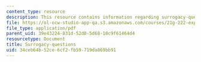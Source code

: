 ```yaml
---
content_type: resource
description: This resource contains information regarding surrogacy-questions.
file: https://ol-ocw-studio-app-qa.s3.amazonaws.com/courses/21g-222-expository-writing-for-bilingual-students-fall-2002/34ceb64b52ce6cf2fb59719da869bb91_MIT21G_222F02_Surrogacy.pdf
file_type: application/pdf
parent_uid: 39e43224-831d-52d0-5d68-10c9f61464d4
resourcetype: Document
title: Surrogacy-questions
uid: 34ceb64b-52ce-6cf2-fb59-719da869bb91
---
```

